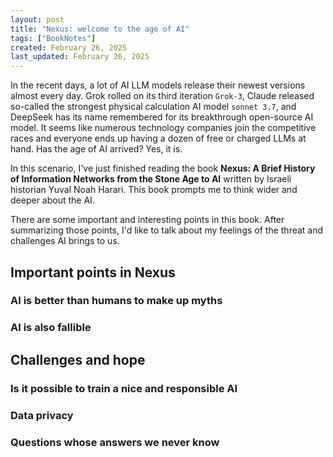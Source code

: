 ```yaml
---
layout: post
title: "Nexus: welcome to the age of AI"
tags: ["BookNotes"]
created: February 26, 2025
last_updated: February 26, 2025
---
```


In the recent days, a lot of AI LLM models release their newest versions almost every day. Grok rolled on its third iteration `Grok-3`, Claude released so-called the strongest physical calculation AI model `sonnet 3.7`,  and DeepSeek has its name remembered for its breakthrough open-source AI model. It seems like numerous technology companies join the competitive races and everyone ends up having a dozen of free or charged LLMs at hand. Has the age of AI arrived? Yes, it is.

In this scenario, I've just finished reading the book **Nexus: A Brief History of Information Networks from the Stone Age to AI** written by Israeli historian Yuval Noah Harari.  This book prompts me to think wider and deeper about the AI.

There are some important and interesting points in this book. After summarizing those points, I'd like to talk about my feelings of the threat and challenges AI brings to us.

## Important points in Nexus

### AI is better than humans to make up myths



### AI is also fallible





## Challenges and hope

### Is it possible to train a nice and responsible AI

 

### Data privacy



### Questions whose answers we never know

